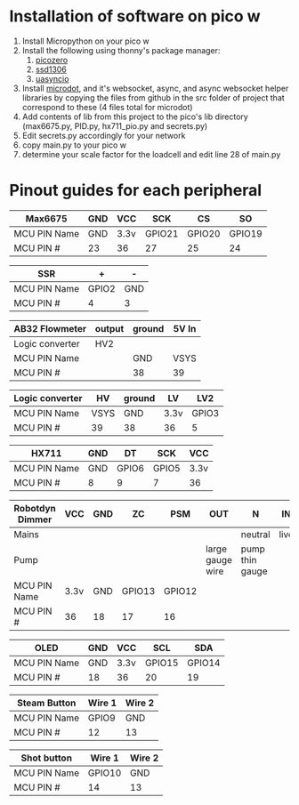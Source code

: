 # Installation of software on pico w
1. Install Micropython on your pico w
2. Install the following using thonny's package manager:
    1. [picozero](https://github.com/RaspberryPiFoundation/picozero)
    2. [ssd1306](https://github.com/stlehmann/micropython-ssd1306/blob/master/ssd1306.py)
    3. [uasyncio](https://github.com/peterhinch/micropython-async/blob/master/v3/docs/TUTORIAL.md)
3. Install [microdot](https://github.com/miguelgrinberg/microdot), and it's websocket, async, and async websocket helper libraries by copying the files from github in the src folder of project that correspond to these (4 files total for microdot)
4. Add contents of lib from this project to the pico's lib directory (max6675.py, PID.py, hx711_pio.py and secrets.py)
5. Edit secrets.py accordingly for your network
6. copy main.py to your pico w
7. determine your scale factor for the loadcell and edit line 28 of main.py

# Pinout guides for each peripheral

| Max6675      | GND | VCC  | SCK    | CS     | SO     |
| ------------ | --- | ---- | ------ | ------ | ------ |
| MCU PIN Name | GND | 3.3v | GPIO21 | GPIO20 | GPIO19 |
| MCU PIN #    | 23  | 36   | 27     | 25     | 24     |


| SSR          | +  | \- |
| ------------ | -- | -- |
| MCU PIN Name | GPIO2  | GND |
| MCU PIN #    | 4 | 3 |

| AB32 Flowmeter  | output | ground | 5V In |
| --------------- | ------ | ------ | ----- |
| Logic converter | HV2    |        |       |
| MCU PIN Name    |        | GND    | VSYS  |
| MCU PIN #       |        | 38     | 39    |

| Logic converter | HV   | ground | LV   | LV2   |
| --------------- | ---- | ------ | ---- | ----- |
| MCU PIN Name    | VSYS | GND    | 3.3v | GPIO3 |
| MCU PIN #       | 39   | 38     | 36   | 5     |

| HX711        | GND | DT    | SCK   | VCC  |
| ------------ | --- | ----- | ----- | ---- |
| MCU PIN Name | GND | GPIO6 | GPIO5 | 3.3v |
| MCU PIN #    | 8   | 9     | 7     | 36   |

| Robotdyn Dimmer | VCC  | GND | ZC     | PSM    | OUT              | N               | IN   |
| --------------- | ---- | --- | ------ | ------ | ---------------- | --------------- | ---- |
| Mains           |      |     |        |        |                  | neutral         | live |
| Pump            |      |     |        |        | large gauge wire | pump thin gauge |      |
| MCU PIN Name    | 3.3v | GND | GPIO13 | GPIO12 |                  |                 |      |
| MCU PIN #       | 36   | 18  | 17     | 16     |                  |                 |

| OLED         | GND | VCC  | SCL    | SDA    |
| ------------ | --- | ---- | ------ | ------ |
| MCU PIN Name | GND | 3.3v | GPIO15 | GPIO14 |
| MCU PIN #    | 18  | 36   | 20     | 19     |

| Steam Button | Wire 1 | Wire 2 |
| ------------ | ------ | ------ |
| MCU PIN Name | GPIO9  | GND    |
| MCU PIN #    | 12     | 13     |

| Shot button  | Wire 1 | Wire 2 |
| ------------ | ------ | ------ |
| MCU PIN Name | GPIO10 | GND    |
| MCU PIN #    | 14     | 13     |
